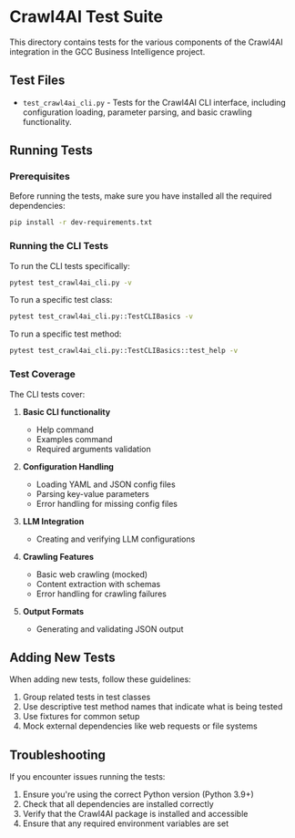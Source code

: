 # Crawl4AI Test Suite

This directory contains tests for the various components of the Crawl4AI integration in the GCC Business Intelligence project.

## Test Files

- `test_crawl4ai_cli.py` - Tests for the Crawl4AI CLI interface, including configuration loading, parameter parsing, and basic crawling functionality.

## Running Tests

### Prerequisites

Before running the tests, make sure you have installed all the required dependencies:

```bash
pip install -r dev-requirements.txt
```

### Running the CLI Tests

To run the CLI tests specifically:

```bash
pytest test_crawl4ai_cli.py -v
```

To run a specific test class:

```bash
pytest test_crawl4ai_cli.py::TestCLIBasics -v
```

To run a specific test method:

```bash
pytest test_crawl4ai_cli.py::TestCLIBasics::test_help -v
```

### Test Coverage

The CLI tests cover:

1. **Basic CLI functionality**
   - Help command
   - Examples command
   - Required arguments validation

2. **Configuration Handling**
   - Loading YAML and JSON config files
   - Parsing key-value parameters
   - Error handling for missing config files

3. **LLM Integration**
   - Creating and verifying LLM configurations

4. **Crawling Features**
   - Basic web crawling (mocked)
   - Content extraction with schemas
   - Error handling for crawling failures

5. **Output Formats**
   - Generating and validating JSON output

## Adding New Tests

When adding new tests, follow these guidelines:

1. Group related tests in test classes
2. Use descriptive test method names that indicate what is being tested
3. Use fixtures for common setup
4. Mock external dependencies like web requests or file systems

## Troubleshooting

If you encounter issues running the tests:

1. Ensure you're using the correct Python version (Python 3.9+)
2. Check that all dependencies are installed correctly
3. Verify that the Crawl4AI package is installed and accessible
4. Ensure that any required environment variables are set 